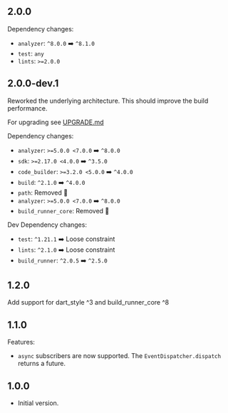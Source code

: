 ## 2.0.0

Dependency changes:
- `analyzer`: `^8.0.0` ➡️ `^8.1.0`
- `test`: `any`
- `lints`: `>=2.0.0`

## 2.0.0-dev.1

Reworked the underlying architecture. This should improve the build performance.

For upgrading see [UPGRADE.md](UPGRADE.md)

Dependency changes:
- `analyzer`: `>=5.0.0 <7.0.0` ➡️ `^8.0.0`
- `sdk`: `>=2.17.0 <4.0.0` ➡️ `^3.5.0`
- `code_builder`: `>=3.2.0 <5.0.0` ➡️ `^4.0.0`
- `build`: `^2.1.0` ➡️ `^4.0.0`
- `path`: Removed 🎉
- `analyzer`: `>=5.0.0 <7.0.0` ➡️ `^8.0.0`
- `build_runner_core`: Removed 🎉

Dev Dependency changes:
- `test`: `^1.21.1` ➡️ Loose constraint
- `lints`: `^2.1.0` ➡️ Loose constraint
- `build_runner`: `^2.0.5` ➡️ `^2.5.0`

## 1.2.0

Add support for dart_style ^3 and build_runner_core ^8 

## 1.1.0

Features:
- `async` subscribers are now supported. The `EventDispatcher.dispatch` returns a future. 

## 1.0.0

- Initial version.
